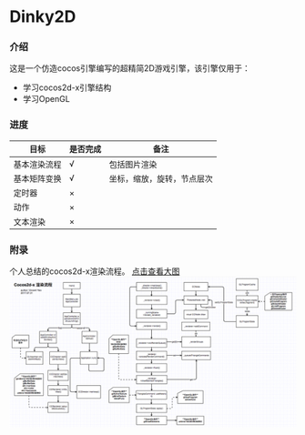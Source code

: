 # Dinky2D
### 介绍
这是一个仿造cocos引擎编写的超精简2D游戏引擎，该引擎仅用于：
* 学习cocos2d-x引擎结构
* 学习OpenGL

### 进度
| 目标     | 是否完成 | 备注            |
| ------ | ---- | ------------- |
| 基本渲染流程 | √    | 包括图片渲染        |
| 基本矩阵变换 | √    | 坐标，缩放，旋转，节点层次 |
| 定时器    | ×    |               |
| 动作     | ×    |               |
| 文本渲染   | ×    |               |

### 附录
个人总结的cocos2d-x渲染流程。 [点击查看大图](https://raw.githubusercontent.com/ookcode/Dinky2D/master/README/cocos_render_step.png)
  ![](README/cocos_render_step.png)
